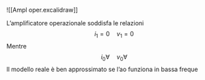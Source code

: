 ![[Ampl oper.excalidraw]]

L’amplificatore operazionale soddisfa le relazioni 
$$i_{1}=0\quad v_{1}=0$$
Mentre
$$i_{0}\forall\quad v_{0}\forall$$
Il modello reale è ben approssimato se l’ao funziona in bassa freque